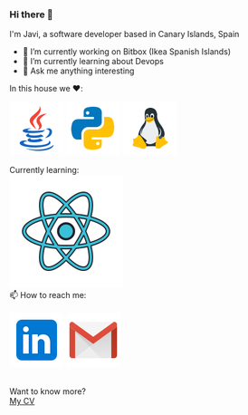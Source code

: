 ### Hi there 👋

I'm Javi, a software developer based in Canary Islands, Spain

- 🔭 I’m currently working on Bitbox (Ikea Spanish Islands)
- 🌱 I’m currently learning about Devops
- 💬 Ask me anything interesting

In this house we :heart::<br>

![Java Badge](
https://github.com/spicymojo/spicymojo/blob/main/icons/java.png) 
![Python Badge](
https://github.com/spicymojo/spicymojo/blob/main/icons/python.png)
![Linux Badge](
https://github.com/spicymojo/spicymojo/blob/main/icons/linux.png)

Currently learning:<br>
![React Badge](
https://github.com/spicymojo/spicymojo/blob/main/icons/react.png)
<br>
📫 How to reach me:<br><br>
[![Linkedin Badge](https://github.com/spicymojo/spicymojo/blob/main/icons/linkedin.png)](https://linkedin.com/in/javiersantanagodoy)
[![Gmail Badge](https://github.com/spicymojo/spicymojo/blob/main/icons/gmail.png)](mailto:javiersantanagodoy@gmail.com)

<br>
Want to know more?<br>
<a href="https://github.com/spicymojo/spicymojo/blob/main/CV%20Javier%20Santana%20Godoy.pdf">My CV</a>

